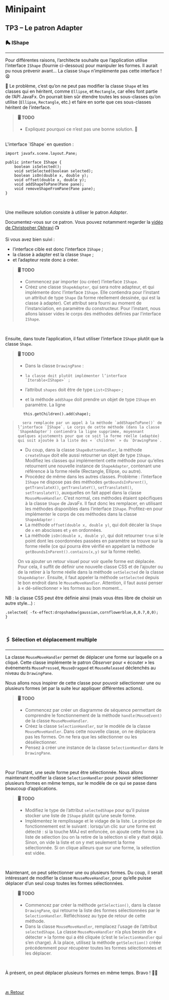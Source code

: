 # Minipaint 
## TP3 – Le patron Adapter

### 🛼 IShape 
--- 
Pour différentes raisons, l’architecte souhaite que l’application utilise l’interface `IShape` (fournie ci-dessous) pour manipuler les formes. Il aurait pu nous prévenir avant… La classe `Shape` n’implémente pas cette interface ! 😩

🤔 Le problème, c’est qu’on ne peut pas modifier la classe `Shape` et les classes qui en héritent, comme `Ellipse`, et `Rectangle`, car elles font partie de l’API JavaFx. On pourrait bien sûr étendre toutes les sous-classes qu’on utilise (`Ellipse`, `Rectangle`, etc.) et faire en sorte que ces sous-classes héritent de l’interface. 

>**🖥 TODO**
>
> - Expliquez pourquoi ce n’est pas une bonne solution. 💩

<br>
L'interface `IShape` en question :

	import javafx.scene.layout.Pane;
	
	public interface IShape {
		boolean isSelected();
    	void setSelected(boolean selected);
    	boolean isOn(double x, double y);
    	void offset(double x, double y);
    	void addShapeToPane(Pane pane);
    	void removeShapeFromPane(Pane pane);
	}

<br> 

Une meilleure solution consiste à utiliser le patron *Adapter*. 

Documentez-vous sur ce patron. Vous pouvez notamment regarder la [vidéo de Christopher Okhravi](https://youtu.be/2PKQtcJjYvc) 📺

Si vous avez bien suivi :

-	l’interface cible est donc l’interface `IShape` ; 
-	la classe à adapter est la classe `Shape` ; 
-	et l’adapteur reste donc à créer. 

>**🖥 TODO**
>
> - Commencez par importer (ou créer) l’interface `IShape`. 
> - Créez une classe `ShapeAdapter`, qui sera notre adapteur, et qui implémente donc l’interface `IShape`. Elle contiendra pour l’instant un attribut de type `Shape` (la forme réellement dessinée, qui est la classe à adapter). Cet attribut sera fourni au moment de l’instanciation, en paramètre du constructeur. Pour l’instant, nous allons laisser vides le corps des méthodes définies par l’interface `IShape`.

<br> 

Ensuite, dans toute l’application, il faut utiliser l’interface `IShape` plutôt que la classe `Shape`. 

>**🖥 TODO**
>
> - Dans la classe `DrawingPane` :
> 
>  -	 la classe doit plutôt implémenter l’interface `Iterable<IShape>` ; 
>  - l’attribut `shapes` doit être de type `List<IShape>` ; 
>  - et la méthode `addShape` doit prendre un objet de type `IShape` en paramètre. La ligne 
>
			this.getChildren().add(shape);

>  		sera remplacée par un appel à la méthode `addShapeToPane()` de l’interface `IShape`. Le corps de cette méthode (dans la classe `ShapeAdapter`) contiendra la ligne supprimée, moyennant quelques ajustements pour que ce soit la forme réelle (adaptée) qui soit ajoutée à la liste des « `children` » du `DrawingPane`. 
> 
> - Du coup, dans la classe `ShapeButtonHandler`, la méthode `createShape` doit elle aussi retourner un objet de type `IShape`. Modifiez les classes qui implémentent cette méthode pour qu’elles retournent une nouvelle instance de `ShapeAdapter`, contenant une référence à la forme réelle (Rectangle, Ellipse, ou autre). 
> - Procédez de même dans les autres classes. Problème : l’interface `IShape` ne dispose pas des méthodes `getBoundsInParent()`, `getTranslateX()`, `getTranslateY()`, `setTranslateX()`, `setTranslateY()`, auxquelles on fait appel dans la classe `MouseMoveHandler`. C’est normal, ces méthodes étaient spécifiques à la classe `Shape` de JavaFx. Il faut donc les remplacer, en utilisant les méthodes disponibles dans l’interface `IShape`. Profitez-en pour implémenter le corps de ces méthodes dans la classe `ShapeAdapter` :
>  - La méthode `offset(double x, double y)`, qui doit décaler la `Shape` de `x` en abscisses et `y` en ordonnées.
>  - La méthode `isOn(double x, double y)`, qui doit retourner `true` si le point dont les coordonnées passées en paramètre se trouve sur la forme réelle (ce qui pourra être vérifié en appelant la méthode `getBoundsInParent().contains(x,y)`  sur la forme réelle). 
> 
> On va ajouter un retour visuel pour voir quelle forme est déplacée. Pour cela, il suffit de définir une nouvelle classe CSS et de l’ajouter ou de la retirer à la forme réelle dans la méthode `setSelected` de la classe `ShapeAdapter`. Ensuite, il faut appeler la méthode `setSelected` depuis le bon endroit dans le `MouseMoveHandler`. Attention, il faut aussi penser à « dé-sélectionner » les formes au bon moment…
 
NB : la classe CSS peut être définie ainsi (mais vous êtes libre de choisir un autre style…) :

	.selected{ -fx-effect:dropshadow(gaussian,cornflowerblue,8,0.7,0,0);  }

<br> 

### 🖇 Sélection et déplacement multiple
--- 
La classe `MouseMoveHandler` permet de déplacer une forme sur laquelle on a cliqué. Cette classe implémente le patron *Observer* pour « écouter » les événements `MousePressed`, `MouseDragged` et `MouseReleased` déclenchés au niveau du `DrawingPane`. 

Nous allons nous inspirer de cette classe pour pouvoir sélectionner une ou plusieurs formes (et par la suite leur appliquer différentes actions).
 
>**🖥 TODO**
>
> - Commencez par créer un diagramme de séquence permettant de comprendre le fonctionnement de la méthode `handle(MouseEvent)` de la classe `MouseMoveHandler`.
> - Créez la classe `SelectionHandler`, sur le modèle de la classe `MouseMoveHandler`. Dans cette nouvelle classe, on ne déplacera pas les formes. On ne fera que les sélectionner ou les désélectionner. 
> - Pensez à créer une instance de la classe `SelectionHandler` dans le `DrawingPane`.
 
<br> 

Pour l’instant, une seule forme peut être sélectionnée. Nous allons maintenant modifier la classe `SelectionHandler` pour pouvoir sélectionner plusieurs formes en même temps, sur le modèle de ce qui se passe dans beaucoup d’applications. 

>**🖥 TODO**
>
> - Modifiez le type de l’attribut `selectedShape` pour qu’il puisse stocker une liste de `IShape` plutôt qu’une seule forme.
> - Implémentez le remplissage et le vidage de la liste. Le principe de fonctionnement est le suivant : lorsqu’un clic sur une forme est détecté : si la touche MAJ est enfoncée, on ajoute cette forme à la liste de sélection (ou on la retire de la sélection si elle y était déjà). Sinon, on vide la liste et on y met seulement la forme sélectionnée. Si on clique ailleurs que sur une forme, la sélection est vidée. 
 
<br> 


Maintenant, on peut sélectionner une ou plusieurs formes. Du coup, il serait intéressant de modifier la classe `MouseMoveHandler`, pour qu’elle puisse déplacer d’un seul coup toutes les formes sélectionnées. 

>**🖥 TODO**
>
> - Commencez par créer la méthode `getSelection()`, dans la classe `DrawingPane`, qui retourne la liste des formes sélectionnées par le `SelectionHandler`. Réfléchissez au type de retour de cette méthode.
> - Dans la classe `MouseMoveHandler`, remplacez l’usage de l’attribut `selectedShape`. La classe `MouseMoveHandler` n’a plus besoin de « détecter » la forme qui a été cliquée (c’est le `SelectionHandler` qui s’en charge). À la place, utilisez la méthode `getSelection()` créée précédemment pour récupérer toutes les formes sélectionnées et les déplacer.
  
<br> 



À présent, on peut déplacer plusieurs formes en même temps. Bravo ! 🕺🏻


<br>

[🔙 Retour](../README.md)

